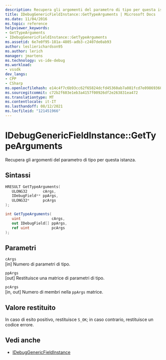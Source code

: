```yaml
---
description: Recupera gli argomenti del parametro di tipo per questa istanza.
title: IDebugGenericFieldInstance::GetTypeArguments | Microsoft Docs
ms.date: 11/04/2016
ms.topic: reference
helpviewer_keywords:
- GetTypeArguments
- IDebugGenericFieldInstance::GetTypeArguments
ms.assetid: 6e7e0f95-181a-4805-adb3-c2407de0ab93
author: leslierichardson95
ms.author: lerich
manager: jmartens
ms.technology: vs-ide-debug
ms.workload:
- vssdk
dev_langs:
- CPP
- CSharp
ms.openlocfilehash: e14c4f7c6b93cc62f65824dcfd45360ab7a081fcd7e098693603ddfc8d5bb79d
ms.sourcegitcommit: c72b2f603e1eb3a4157f00926df2e263831ea472
ms.translationtype: MT
ms.contentlocale: it-IT
ms.lasthandoff: 08/12/2021
ms.locfileid: "121451966"
---
```

# <a name="idebuggenericfieldinstancegettypearguments"></a>IDebugGenericFieldInstance::GetTypeArguments
Recupera gli argomenti del parametro di tipo per questa istanza.

## <a name="syntax"></a>Sintassi

```cpp
HRESULT GetTypeArguments(
   ULONG32       cArgs,
   IDebugField** ppArgs,
   ULONG32*      pcArgs
);
```

```csharp
int GetTypeArguments(
   uint              cArgs,
   out IDebugField[] ppArgs,
   ref uint          pcArgs
);
```

## <a name="parameters"></a>Parametri
`cArgs`\
[in] Numero di parametri di tipo.

`ppArgs`\
[out] Restituisce una matrice di parametri di tipo.

`pcArgs`\
[in, out] Numero di membri nella `ppArgs` matrice.

## <a name="return-value"></a>Valore restituito
 In caso di esito positivo, restituisce `S_OK`; in caso contrario, restituisce un codice errore.

## <a name="see-also"></a>Vedi anche
- [IDebugGenericFieldInstance](../../../extensibility/debugger/reference/idebuggenericfieldinstance.md)
